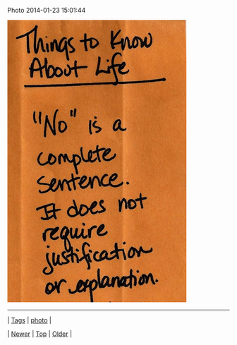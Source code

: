 <!--
title: Photo 2014-01-23 15
date: 2020-06-28T15:27:00.259Z
tags: photo
-->


Photo 2014-01-23 15:01:44

![](74280036132-0.jpg)

<!--BOTTOM-POST-NAVIGATION-->
---

| [Tags](tags.md) | [photo](tag-photo.md) |

| [Newer](74272161814.md) | [Top](index.md) | [Older](74292784541.md) |